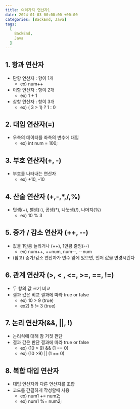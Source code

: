 ```yaml
---
title: 여러가지 연산자1
date: 2024-01-03 00:00:00 +00:00
categories: [BackEnd, Java]
tags:
  [
    BackEnd,
    Java
  ]
---
```


## 1. 항과 연산자

- 단항 연산자 : 항이 1개
    - ex) num++
- 이항 연산자 : 항이 2개
    - ex) 1 + 1
- 삼항 연산자 : 항이 3개
    - ex) ( 3 > 1) ? 1 : 0

## 2. 대입 연산자(=)

- 우측의 데이터를 좌측의 변수에 대입
    - ex) int num = 100;

## 3. 부호 연산자(+, -)

- 부호를 나타내는 연산자
    - ex) +10, -10

## 4. 산술 연산자 (+,-,*,/,%)

- 덧셈(+), 뺄셈(-), 곱셈(*), 나눗셈(/), 나머지(%)
    - ex) 10 % 3

## 5. 증가 / 감소 연산자 (++, --)

- 값을 1만큼 늘리거나 (++), 1만큼 줄임(--)
    - ex) num++, ++num, num--, --num
- (참고) 증가/감소 연산자가 변수 앞에 있으면, 먼저 값을 변경시킨다

## 6. 관계 연산자 (>, < , <=, >=, ==, !=)

- 두 항의 값 크기 비교
- 결과 값은 비교 결과에 따라 true or false
    - ex) 10 > 9 (true)
    - ex2) 5 != 3 (true)

## 7. 논리 연산자(&&, ||, !)

- 논리식에 대해 참 거짓 판단
- 결과 값은 판단 결과에 따라 true or false
    - ex) (10 > 9) && (1 == 0)
    - ex) (10 >9) || (1 == 0)

## 8. 복합 대입 연산자

- 대입 연산자와 다른 연산자를 조합
- 코드를 간결하게 작성할때 사용
    - ex) num1 += num2;
    - ex) num1 %= num2;